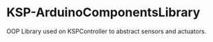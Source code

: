 # KSP-ArduinoComponentsLibrary
OOP Library used on KSPController to abstract sensors and actuators.

